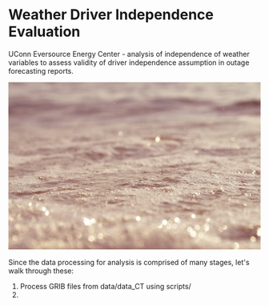 # Weather Driver Independence Evaluation
UConn Eversource Energy Center - analysis of independence of weather variables to assess validity of driver independence assumption in outage forecasting reports.

![](images/Rain_over_water_Unsplash.jpg)

Since the data processing for analysis is comprised of many stages, let's walk through these:

1. Process GRIB files from data/data_CT using scripts/
2. 
